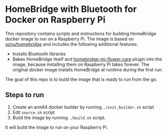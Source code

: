 # HomeBridge with Bluetooth for Docker on Raspberry Pi

This repository contains scripts and instructions for building HomeBridge docker image to run on a Raspberry Pi. The image is based on [oznu/homebridge](https://hub.docker.com/r/oznu/homebridge) and includes the following additional features:

- Installs Bluetooth libraries
- Bakes HomeBridge itself and [homebridge-mi-flower-care](https://github.com/honkmaster/homebridge-mi-flower-care) plugin into the image, because installing them on Raspberry Pi takes forever. The original docker image installs HomeBridge at runtime during the first run.

The goal of this repo is to build the image that is ready to run from the go.

## Steps to run

1. Create an arm64 docker builder by running `./init_builder.sh` script
2. Edit `source.sh` script
3. Build the image by running `./build.sh` script.

It will build the image to run on your Raspberry Pi.
